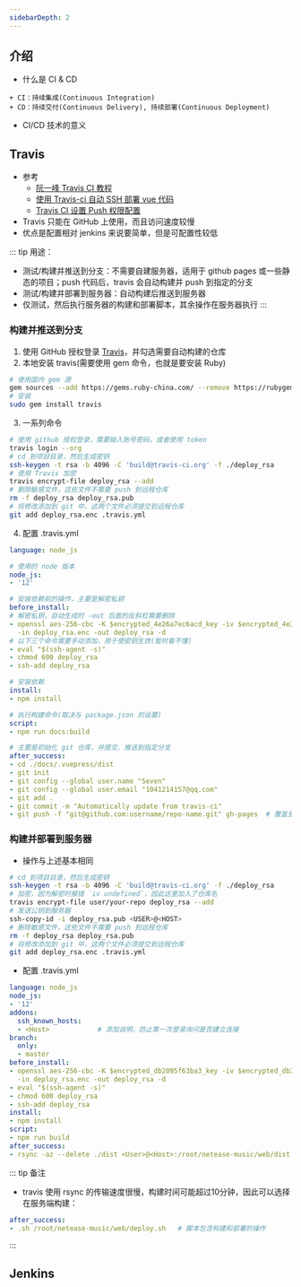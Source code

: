 ```yaml
---
sidebarDepth: 2
---
```


## 介绍

+ 什么是 CI & CD
```
+ CI：持续集成(Continuous Integration)
+ CD：持续交付(Continuous Delivery), 持续部署(Continuous Deployment)
```

+ CI/CD 技术的意义





## Travis

+ 参考
  + [阮一峰 Travis CI 教程](http://www.ruanyifeng.com/blog/2017/12/travis_ci_tutorial.html)
  + [使用 Travis-ci 自动 SSH 部署 vue 代码](https://blog.csdn.net/weixin_34029680/article/details/91459017)
  + [Travis CI 设置 Push 权限配置](https://www.jianshu.com/p/f05ce2573b3c)
+ Travis 只能在 GitHub 上使用，而且访问速度较慢
+ 优点是配置相对 jenkins 来说要简单，但是可配置性较低

::: tip 用途：
+ 测试/构建并推送到分支：不需要自建服务器，适用于 github pages 或一些静态的项目；push 代码后，travis 会自动构建并 push 到指定的分支
+ 测试/构建并部署到服务器：自动构建后推送到服务器
+ 仅测试，然后执行服务器的构建和部署脚本，其余操作在服务器执行
:::


### 构建并推送到分支

1. 使用 GitHub 授权登录 [Travis](https://travis-ci.org)，并勾选需要自动构建的仓库
2. 本地安装 travis(需要使用 gem 命令，也就是要安装 Ruby)
```sh
# 使用国内 gem 源
gem sources --add https://gems.ruby-china.com/ --remove https://rubygems.org/
# 安装
sudo gem install travis
```

3. 一系列命令
```sh
# 使用 github 授权登录，需要输入账号密码，或者使用 token
travis login --org
# cd 到项目目录，然后生成密钥
ssh-keygen -t rsa -b 4096 -C 'build@travis-ci.org' -f ./deploy_rsa
# 使用 Travis 加密
travis encrypt-file deploy_rsa --add
# 删除敏感文件，这些文件不需要 push 到远程仓库
rm -f deploy_rsa deploy_rsa.pub
# 将修改添加到 git 中，这两个文件必须提交到远程仓库
git add deploy_rsa.enc .travis.yml
```

4. 配置 .travis.yml
```yml
language: node_js

# 使用的 node 版本
node_js:
- '12'

# 安装依赖前的操作，主要是解密私钥
before_install:
# 解密私钥，自动生成时 -out 后面的反斜杠需要删除
- openssl aes-256-cbc -K $encrypted_4e26a7ec6acd_key -iv $encrypted_4e26a7ec6acd_iv
  -in deploy_rsa.enc -out deploy_rsa -d
# 以下三个命令需要手动添加，用于使密钥生效(暂时看不懂)
- eval "$(ssh-agent -s)"
- chmod 600 deploy_rsa
- ssh-add deploy_rsa

# 安装依赖
install:
- npm install

# 执行构建命令(取决与 package.json 的设置)
script:
- npm run docs:build

# 主要是初始化 git 仓库，并提交、推送到指定分支
after_success:
- cd ./docs/.vuepress/dist
- git init
- git config --global user.name "Seven"
- git config --global user.email "1041214157@qq.com"
- git add .
- git commit -m "Automatically update from travis-ci"
- git push -f "git@github.com:username/repo-name.git" gh-pages  # 覆盖至某分支
```


### 构建并部署到服务器

+ 操作与上述基本相同
```sh
# cd 到项目目录，然后生成密钥
ssh-keygen -t rsa -b 4096 -C 'build@travis-ci.org' -f ./deploy_rsa
# 加密，因为解密时报错 `iv undefined`，因此这里加入了仓库名
travis encrypt-file user/your-repo deploy_rsa --add
# 发送公钥到服务器
ssh-copy-id -i deploy_rsa.pub <USER>@<HOST>
# 删除敏感文件，这些文件不需要 push 到远程仓库
rm -f deploy_rsa deploy_rsa.pub
# 将修改添加到 git 中，这两个文件必须提交到远程仓库
git add deploy_rsa.enc .travis.yml
```
+ 配置 .travis.yml
```yml
language: node_js
node_js:
- '12'
addons:
  ssh_known_hosts:
  - <Host>            # 添加说明，防止第一次登录询问是否建立连接
branch:
  only:
  - master
before_install:
- openssl aes-256-cbc -K $encrypted_db2095f63ba3_key -iv $encrypted_db2095f63ba3_iv
  -in deploy_rsa.enc -out deploy_rsa -d
- eval "$(ssh-agent -s)"
- chmod 600 deploy_rsa
- ssh-add deploy_rsa
install:
- npm install
script:
- npm run build
after_success:
- rsync -az --delete ./dist <User>@<Host>:/root/netease-music/web/dist  # 传输到服务器
```

::: tip 备注
+ travis 使用 rsync 的传输速度很慢，构建时间可能超过10分钟，因此可以选择在服务端构建：
```yml
after_success:
- .sh /root/netease-music/web/deploy.sh   # 脚本包含构建和部署的操作
```
:::



## Jenkins

